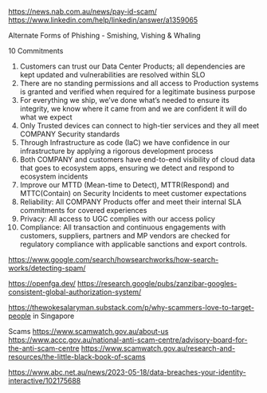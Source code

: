 

https://news.nab.com.au/news/pay-id-scam/
https://www.linkedin.com/help/linkedin/answer/a1359065

Alternate Forms of Phishing - Smishing, Vishing & Whaling



10 Commitments
1. Customers can trust our Data Center Products; all dependencies are kept updated and vulnerabilities are resolved within SLO
1. There are no standing permissions and all access to Production systems is granted and verified when required for a legitimate business purpose
1. For everything we ship, we’ve done what’s needed to ensure its integrity, we know where it came from and we are confident it will do what we expect
1. Only Trusted devices can connect to high-tier services and they all meet COMPANY Security standards
1. Through Infrastructure as code (IaC) we have confidence in our infrastructure by applying a rigorous development process
1. Both COMPANY and customers have end-to-end visibility of cloud data that goes to ecosystem apps, ensuring we detect and respond to ecosystem incidents
1. Improve our MTTD (Mean-time to Detect), MTTR(Respond) and MTTC(Contain) on Security Incidents to meet customer expectations
1.  Reliability: All COMPANY Products offer and meet their internal SLA commitments for covered  experiences
1.  Privacy: All access to UGC complies with our access policy
1.  Compliance: All transaction and continuous engagements with customers, suppliers, partners and MP vendors are checked for regulatory compliance with applicable sanctions and export controls.


https://www.google.com/search/howsearchworks/how-search-works/detecting-spam/

https://openfga.dev/
https://research.google/pubs/zanzibar-googles-consistent-global-authorization-system/

https://thewokesalaryman.substack.com/p/why-scammers-love-to-target-people in Singapore


Scams
https://www.scamwatch.gov.au/about-us
https://www.accc.gov.au/national-anti-scam-centre/advisory-board-for-the-anti-scam-centre
https://www.scamwatch.gov.au/research-and-resources/the-little-black-book-of-scams

https://www.abc.net.au/news/2023-05-18/data-breaches-your-identity-interactive/102175688
